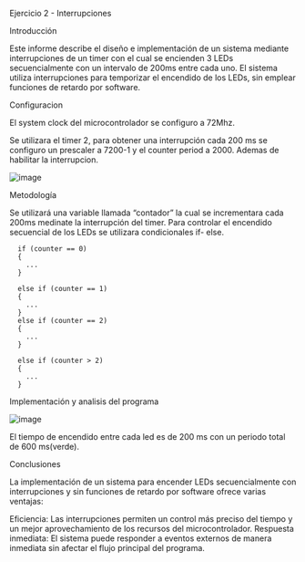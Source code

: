 Ejercicio 2 - Interrupciones

Introducción

Este informe describe el diseño e implementación de un sistema mediante interrupciones de un timer con el cual se encienden 3 LEDs secuencialmente con un intervalo de 200ms entre cada uno. El sistema utiliza interrupciones para temporizar el encendido de los LEDs, sin emplear funciones de retardo por software.

Configuracion 

El system clock del microcontrolador se configuro a 72Mhz.


Se utilizara el timer 2, para obtener una interrupción cada 200 ms se configuro un prescaler a 7200-1 y el counter period a 2000. Ademas de habilitar la interrupcion. 

![image](https://github.com/ErickDiaz2001/Ejercicio_2/assets/169405943/252d5ede-e2b4-4de1-84ea-6366427aaf6c)

Metodología

Se utilizará una variable llamada “contador” la cual se incrementara cada 200ms medinate la interrupción del timer. Para controlar el encendido secuencial de los LEDs se utilizara condicionales if- else.

	  if (counter == 0)
	  {
		...
	  }

	  else if (counter == 1)
	  {
		...
	  }
	  else if (counter == 2)
	  {
		...
	  }

	  else if (counter > 2)
	  {
		...
	  }

Implementación y analisis del programa

![image](https://github.com/ErickDiaz2001/Ejercicio_2/assets/169405943/b8f33e36-5bca-4934-8884-506e1d88e72b)

El tiempo de encendido entre cada led es de 200 ms con un periodo total de 600 ms(verde).

Conclusiones

La implementación de un sistema para encender LEDs secuencialmente con interrupciones y sin funciones de retardo por software ofrece varias ventajas:

Eficiencia: Las interrupciones permiten un control más preciso del tiempo y un mejor aprovechamiento de los recursos del microcontrolador.
Respuesta inmediata: El sistema puede responder a eventos externos de manera inmediata sin afectar el flujo principal del programa.
